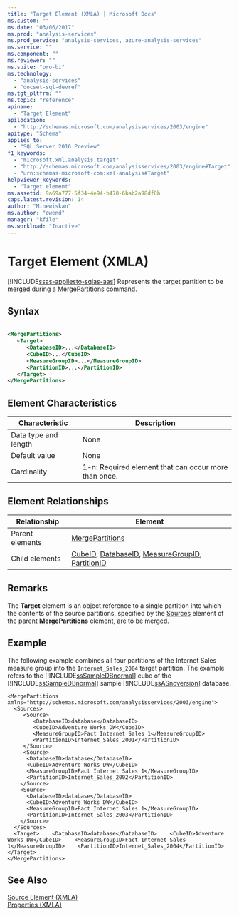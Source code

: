 ```yaml
---
title: "Target Element (XMLA) | Microsoft Docs"
ms.custom: ""
ms.date: "03/06/2017"
ms.prod: "analysis-services"
ms.prod_service: "analysis-services, azure-analysis-services"
ms.service: ""
ms.component: ""
ms.reviewer: ""
ms.suite: "pro-bi"
ms.technology: 
  - "analysis-services"
  - "docset-sql-devref"
ms.tgt_pltfrm: ""
ms.topic: "reference"
apiname: 
  - "Target Element"
apilocation: 
  - "http://schemas.microsoft.com/analysisservices/2003/engine"
apitype: "Schema"
applies_to: 
  - "SQL Server 2016 Preview"
f1_keywords: 
  - "microsoft.xml.analysis.target"
  - "http://schemas.microsoft.com/analysisservices/2003/engine#Target"
  - "urn:schemas-microsoft-com:xml-analysis#Target"
helpviewer_keywords: 
  - "Target element"
ms.assetid: 9a69a777-5f34-4e94-b470-6bab2a98df8b
caps.latest.revision: 14
author: "Minewiskan"
ms.author: "owend"
manager: "kfile"
ms.workload: "Inactive"
---
```

# Target Element (XMLA)
[!INCLUDE[ssas-appliesto-sqlas-aas](../../../includes/ssas-appliesto-sqlas-aas.md)]
  Represents the target partition to be merged during a [MergePartitions](../../../analysis-services/xmla/xml-elements-commands/mergepartitions-element-xmla.md) command.  
  
## Syntax  
  
```xml  
  
<MergePartitions>  
   <Target>  
      <DatabaseID>...</DatabaseID>  
      <CubeID>...</CubeID>  
      <MeasureGroupID>...</MeasureGroupID>  
      <PartitionID>...</PartitionID>  
   </Target>  
</MergePartitions>  
```  
  
## Element Characteristics  
  
|Characteristic|Description|  
|--------------------|-----------------|  
|Data type and length|None|  
|Default value|None|  
|Cardinality|1-n: Required element that can occur more than once.|  
  
## Element Relationships  
  
|Relationship|Element|  
|------------------|-------------|  
|Parent elements|[MergePartitions](../../../analysis-services/xmla/xml-elements-commands/mergepartitions-element-xmla.md)|  
|Child elements|[CubeID](../../../analysis-services/xmla/xml-elements-properties/cubeid-element-xmla.md), [DatabaseID](../../../analysis-services/xmla/xml-elements-properties/databaseid-element-xmla.md), [MeasureGroupID](../../../analysis-services/xmla/xml-elements-properties/measuregroupid-element-xmla.md), [PartitionID](../../../analysis-services/xmla/xml-elements-properties/partitionid-element-xmla.md)|  
  
## Remarks  
 The **Target** element is an object reference to a single partition into which the contents of the source partitions, specified by the [Sources](../../../analysis-services/xmla/xml-elements-properties/sources-element-xmla.md) element of the parent **MergePartitions** element, are to be merged.  
  
## Example  
 The following example combines all four partitions of the Internet Sales measure group into the `Internet_Sales_2004` target partition. The example refers to the [!INCLUDE[ssSampleDBnormal](../../../includes/sssampledbnormal-md.md)] cube of the [!INCLUDE[ssSampleDBnormal](../../../includes/sssampledbnormal-md.md)] sample [!INCLUDE[ssASnoversion](../../../includes/ssasnoversion-md.md)] database.  
  
```  
<MergePartitions xmlns="http://schemas.microsoft.com/analysisservices/2003/engine">  
  <Sources>  
     <Source>  
        <DatabaseID>database</DatabaseID>  
        <CubeID>Adventure Works DW</CubeID>  
        <MeasureGroupID>Fact Internet Sales 1</MeasureGroupID>  
        <PartitionID>Internet_Sales_2001</PartitionID>  
     </Source>  
     <Source>  
      <DatabaseID>database</DatabaseID>  
      <CubeID>Adventure Works DW</CubeID>  
      <MeasureGroupID>Fact Internet Sales 1</MeasureGroupID>  
      <PartitionID>Internet_Sales_2002</PartitionID>  
    </Source>  
    <Source>  
      <DatabaseID>database</DatabaseID>  
      <CubeID>Adventure Works DW</CubeID>  
      <MeasureGroupID>Fact Internet Sales 1</MeasureGroupID>  
      <PartitionID>Internet_Sales_2003</PartitionID>  
    </Source>  
  </Sources>  
  <Target>    <DatabaseID>database</DatabaseID>    <CubeID>Adventure Works DW</CubeID>    <MeasureGroupID>Fact Internet Sales 1</MeasureGroupID>    <PartitionID>Internet_Sales_2004</PartitionID>  </Target>  
</MergePartitions>  
```  
  
## See Also  
 [Source Element &#40;XMLA&#41;](../../../analysis-services/xmla/xml-elements-properties/source-element-xmla.md)   
 [Properties &#40;XMLA&#41;](../../../analysis-services/xmla/xml-elements-properties/xml-elements-properties.md)  
  
  
